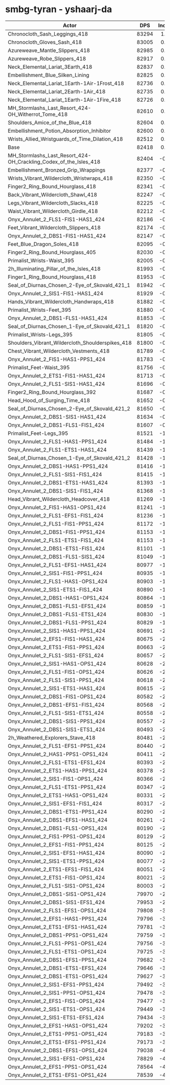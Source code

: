 # smbg-tyran - yshaarj-da
| Actor | DPS | Increase |
|---|:---:|:---:|
|Chronocloth_Sash_Leggings_418|83294|1.06%|
|Chronocloth_Gloves_Sash_418|83005|0.71%|
|Azureweave_Mantle_Slippers_418|82985|0.69%|
|Azureweave_Robe_Slippers_418|82917|0.61%|
|Neck_Elemental_Lariat_3Earth_418|82837|0.51%|
|Embellishment_Blue_Silken_Lining|82825|0.49%|
|Neck_Elemental_Lariat_1Earth-1Air-1Frost_418|82736|0.39%|
|Neck_Elemental_Lariat_2Earth-1Air_418|82735|0.38%|
|Neck_Elemental_Lariat_1Earth-1Air-1Fire_418|82726|0.37%|
|MH_Stormlashs_Last_Resort_424-OH_Witherrot_Tome_418|82610|0.23%|
|Shoulders_Amice_of_the_Blue_418|82604|0.23%|
|Embellishment_Potion_Absorption_Inhibitor|82600|0.22%|
|Wrists_Allied_Wristguards_of_Time_Dilation_418|82512|0.11%|
|Base|82418|0.00%|
|MH_Stormlashs_Last_Resort_424-OH_Crackling_Codex_of_the_Isles_418|82404|-0.02%|
|Embellishment_Bronzed_Grip_Wrappings|82377|-0.05%|
|Wrists_Vibrant_Wildercloth_Wristwraps_418|82350|-0.08%|
|Finger2_Ring_Bound_Hourglass_418|82341|-0.09%|
|Back_Vibrant_Wildercloth_Shawl_418|82247|-0.21%|
|Legs_Vibrant_Wildercloth_Slacks_418|82225|-0.23%|
|Waist_Vibrant_Wildercloth_Girdle_418|82212|-0.25%|
|Onyx_Annulet_2_FLS1-FIS1-HAS1_424|82186|-0.28%|
|Feet_Vibrant_Wildercloth_Slippers_418|82174|-0.30%|
|Onyx_Annulet_2_DBS1-FIS1-HAS1_424|82147|-0.33%|
|Feet_Blue_Dragon_Soles_418|82095|-0.39%|
|Finger2_Ring_Bound_Hourglass_405|82030|-0.47%|
|Primalist_Wrists-Waist_395|82005|-0.50%|
|2h_Illuminating_Pillar_of_the_Isles_418|81993|-0.52%|
|Finger1_Ring_Bound_Hourglass_418|81953|-0.56%|
|Seal_of_Diurnas_Chosen_2-Eye_of_Skovald_421_1|81942|-0.58%|
|Onyx_Annulet_2_SIS1-FIS1-HAS1_424|81929|-0.59%|
|Hands_Vibrant_Wildercloth_Handwraps_418|81882|-0.65%|
|Primalist_Wrists-Feet_395|81880|-0.65%|
|Onyx_Annulet_2_DBS1-FLS1-HAS1_424|81853|-0.69%|
|Seal_of_Diurnas_Chosen_1-Eye_of_Skovald_421_1|81820|-0.73%|
|Primalist_Wrists-Legs_395|81805|-0.74%|
|Shoulders_Vibrant_Wildercloth_Shoulderspikes_418|81800|-0.75%|
|Chest_Vibrant_Wildercloth_Vestments_418|81789|-0.76%|
|Onyx_Annulet_2_FIS1-HAS1-PPS1_424|81783|-0.77%|
|Primalist_Feet-Waist_395|81756|-0.80%|
|Onyx_Annulet_2_ETS1-FIS1-HAS1_424|81713|-0.86%|
|Onyx_Annulet_2_FLS1-SIS1-HAS1_424|81696|-0.88%|
|Finger2_Ring_Bound_Hourglass_392|81687|-0.89%|
|Head_Hood_of_Surging_Time_418|81652|-0.93%|
|Seal_of_Diurnas_Chosen_2-Eye_of_Skovald_421_2|81650|-0.93%|
|Onyx_Annulet_2_DBS1-SIS1-HAS1_424|81634|-0.95%|
|Onyx_Annulet_2_DBS1-FLS1-FIS1_424|81607|-0.98%|
|Primalist_Feet-Legs_395|81521|-1.09%|
|Onyx_Annulet_2_FLS1-HAS1-PPS1_424|81484|-1.13%|
|Onyx_Annulet_2_FLS1-ETS1-HAS1_424|81439|-1.19%|
|Seal_of_Diurnas_Chosen_1-Eye_of_Skovald_421_2|81428|-1.20%|
|Onyx_Annulet_2_DBS1-HAS1-PPS1_424|81416|-1.22%|
|Onyx_Annulet_2_FLS1-SIS1-FIS1_424|81415|-1.22%|
|Onyx_Annulet_2_DBS1-ETS1-HAS1_424|81393|-1.24%|
|Onyx_Annulet_2_DBS1-SIS1-FIS1_424|81368|-1.27%|
|Head_Vibrant_Wildercloth_Headcover_418|81269|-1.39%|
|Onyx_Annulet_2_FIS1-HAS1-OPS1_424|81241|-1.43%|
|Onyx_Annulet_2_FLS1-EFS1-FIS1_424|81236|-1.43%|
|Onyx_Annulet_2_FLS1-FIS1-PPS1_424|81172|-1.51%|
|Onyx_Annulet_2_DBS1-FIS1-PPS1_424|81153|-1.53%|
|Onyx_Annulet_2_FLS1-ETS1-FIS1_424|81153|-1.53%|
|Onyx_Annulet_2_DBS1-ETS1-FIS1_424|81101|-1.60%|
|Onyx_Annulet_2_DBS1-FLS1-SIS1_424|81049|-1.66%|
|Onyx_Annulet_2_FLS1-EFS1-HAS1_424|80977|-1.75%|
|Onyx_Annulet_2_SIS1-FIS1-PPS1_424|80935|-1.80%|
|Onyx_Annulet_2_FLS1-HAS1-OPS1_424|80903|-1.84%|
|Onyx_Annulet_2_SIS1-ETS1-FIS1_424|80890|-1.85%|
|Onyx_Annulet_2_DBS1-HAS1-OPS1_424|80864|-1.89%|
|Onyx_Annulet_2_DBS1-FLS1-EFS1_424|80859|-1.89%|
|Onyx_Annulet_2_DBS1-FLS1-ETS1_424|80830|-1.93%|
|Onyx_Annulet_2_DBS1-FLS1-PPS1_424|80829|-1.93%|
|Onyx_Annulet_2_SIS1-HAS1-PPS1_424|80691|-2.10%|
|Onyx_Annulet_2_EFS1-FIS1-HAS1_424|80675|-2.11%|
|Onyx_Annulet_2_ETS1-FIS1-PPS1_424|80663|-2.13%|
|Onyx_Annulet_2_FLS1-SIS1-EFS1_424|80657|-2.14%|
|Onyx_Annulet_2_SIS1-HAS1-OPS1_424|80628|-2.17%|
|Onyx_Annulet_2_FLS1-FIS1-OPS1_424|80626|-2.17%|
|Onyx_Annulet_2_FLS1-SIS1-PPS1_424|80618|-2.18%|
|Onyx_Annulet_2_SIS1-ETS1-HAS1_424|80615|-2.19%|
|Onyx_Annulet_2_DBS1-FIS1-OPS1_424|80582|-2.23%|
|Onyx_Annulet_2_DBS1-EFS1-FIS1_424|80568|-2.24%|
|Onyx_Annulet_2_FLS1-SIS1-ETS1_424|80558|-2.26%|
|Onyx_Annulet_2_DBS1-SIS1-PPS1_424|80557|-2.26%|
|Onyx_Annulet_2_DBS1-SIS1-ETS1_424|80493|-2.34%|
|2h_Weathered_Explorers_Stave_418|80481|-2.35%|
|Onyx_Annulet_2_FLS1-EFS1-PPS1_424|80440|-2.40%|
|Onyx_Annulet_2_HAS1-PPS1-OPS1_424|80411|-2.44%|
|Onyx_Annulet_2_FLS1-ETS1-EFS1_424|80393|-2.46%|
|Onyx_Annulet_2_ETS1-HAS1-PPS1_424|80378|-2.48%|
|Onyx_Annulet_2_SIS1-FIS1-OPS1_424|80366|-2.49%|
|Onyx_Annulet_2_FLS1-ETS1-PPS1_424|80347|-2.51%|
|Onyx_Annulet_2_ETS1-HAS1-OPS1_424|80331|-2.53%|
|Onyx_Annulet_2_SIS1-EFS1-FIS1_424|80317|-2.55%|
|Onyx_Annulet_2_DBS1-ETS1-PPS1_424|80290|-2.58%|
|Onyx_Annulet_2_DBS1-EFS1-HAS1_424|80261|-2.62%|
|Onyx_Annulet_2_DBS1-FLS1-OPS1_424|80190|-2.70%|
|Onyx_Annulet_2_FIS1-PPS1-OPS1_424|80129|-2.78%|
|Onyx_Annulet_2_EFS1-FIS1-PPS1_424|80125|-2.78%|
|Onyx_Annulet_2_SIS1-EFS1-HAS1_424|80090|-2.82%|
|Onyx_Annulet_2_SIS1-ETS1-PPS1_424|80077|-2.84%|
|Onyx_Annulet_2_ETS1-EFS1-FIS1_424|80051|-2.87%|
|Onyx_Annulet_2_ETS1-FIS1-OPS1_424|80021|-2.91%|
|Onyx_Annulet_2_FLS1-SIS1-OPS1_424|80003|-2.93%|
|Onyx_Annulet_2_DBS1-SIS1-OPS1_424|79970|-2.97%|
|Onyx_Annulet_2_DBS1-SIS1-EFS1_424|79953|-2.99%|
|Onyx_Annulet_2_FLS1-EFS1-OPS1_424|79808|-3.17%|
|Onyx_Annulet_2_EFS1-HAS1-PPS1_424|79796|-3.18%|
|Onyx_Annulet_2_ETS1-EFS1-HAS1_424|79781|-3.20%|
|Onyx_Annulet_2_DBS1-PPS1-OPS1_424|79759|-3.23%|
|Onyx_Annulet_2_FLS1-PPS1-OPS1_424|79756|-3.23%|
|Onyx_Annulet_2_FLS1-ETS1-OPS1_424|79725|-3.27%|
|Onyx_Annulet_2_DBS1-EFS1-PPS1_424|79682|-3.32%|
|Onyx_Annulet_2_DBS1-ETS1-EFS1_424|79646|-3.36%|
|Onyx_Annulet_2_DBS1-ETS1-OPS1_424|79627|-3.39%|
|Onyx_Annulet_2_SIS1-EFS1-PPS1_424|79492|-3.55%|
|Onyx_Annulet_2_SIS1-PPS1-OPS1_424|79478|-3.57%|
|Onyx_Annulet_2_EFS1-FIS1-OPS1_424|79477|-3.57%|
|Onyx_Annulet_2_SIS1-ETS1-OPS1_424|79449|-3.60%|
|Onyx_Annulet_2_SIS1-ETS1-EFS1_424|79434|-3.62%|
|Onyx_Annulet_2_EFS1-HAS1-OPS1_424|79202|-3.90%|
|Onyx_Annulet_2_ETS1-PPS1-OPS1_424|79183|-3.93%|
|Onyx_Annulet_2_ETS1-EFS1-PPS1_424|79173|-3.94%|
|Onyx_Annulet_2_DBS1-EFS1-OPS1_424|79038|-4.10%|
|Onyx_Annulet_2_SIS1-EFS1-OPS1_424|78829|-4.35%|
|Onyx_Annulet_2_EFS1-PPS1-OPS1_424|78564|-4.68%|
|Onyx_Annulet_2_ETS1-EFS1-OPS1_424|78539|-4.71%|
